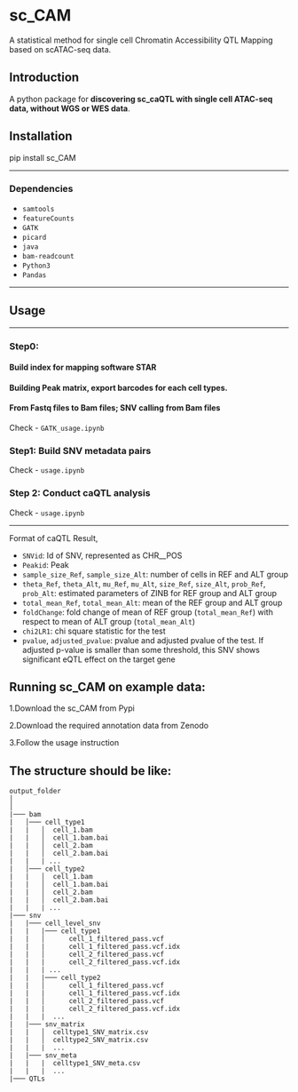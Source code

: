 # sc_CAM

A statistical method for single cell Chromatin Accessibility QTL Mapping based on scATAC-seq data.


Introduction
------------

A python package for **discovering sc_caQTL with single cell ATAC-seq data, without WGS or WES data**. 


Installation
------------

pip install sc_CAM

------------

### Dependencies

-   `samtools`
-   `featureCounts`
-   `GATK`
-   `picard`
-   `java`
-   `bam-readcount`
-   `Python3`
-   `Pandas`
  
------------

## Usage
------------
### Step0: 


#### Build index for mapping software STAR

#### Building Peak matrix, export barcodes for each cell types.

#### From Fastq files to Bam files; SNV calling from Bam files

Check  -   `GATK_usage.ipynb`


### Step1: Build SNV metadata pairs


Check  -   `usage.ipynb`

### Step 2: Conduct caQTL analysis 


Check  -   `usage.ipynb`

------------
Format of caQTL Result,

-   `SNVid`: Id of SNV, represented as CHR\_\_POS
-   `Peakid`: Peak 
-   `sample_size_Ref`, `sample_size_Alt`: number of cells in REF and ALT
    group
-   `theta_Ref`, `theta_Alt`, `mu_Ref`, `mu_Alt`, `size_Ref`,
    `size_Alt`, `prob_Ref`, `prob_Alt`: estimated parameters of ZINB for
    REF group and ALT group
-   `total_mean_Ref`, `total_mean_Alt`: mean of the REF group and ALT
    group
-   `foldChange`: fold change of mean of REF group (`total_mean_Ref`)
    with respect to mean of ALT group (`total_mean_Alt`)
-   `chi2LR1`: chi square statistic for the test
-   `pvalue`, `adjusted_pvalue`: pvalue and adjusted pvalue of the test.
    If adjusted p-value is smaller than some threshold, this SNV shows
    significant eQTL effect on the target gene


## Running sc_CAM on example data:

1.Download the sc_CAM from Pypi

2.Download the required annotation data from Zenodo

3.Follow the usage instruction


The structure should be like:
------------
    output_folder
    │   
    │
    |─── bam
    |   │─── cell_type1
    |   |   │  cell_1.bam
    |   |   │  cell_1.bam.bai
    |   |   │  cell_2.bam
    |   |   │  cell_2.bam.bai
    |   |   | ...
    |   │─── cell_type2
    |   |   │  cell_1.bam
    |   |   │  cell_1.bam.bai
    |   |   │  cell_2.bam
    |   |   │  cell_2.bam.bai
    |   |   | ...
    |─── snv
    |   |─── cell_level_snv
    |   |   |─── cell_type1
    |   |   │      cell_1_filtered_pass.vcf
    |   |   |      cell_1_filtered_pass.vcf.idx
    |   |   │      cell_2_filtered_pass.vcf
    |   |   |      cell_2_filtered_pass.vcf.idx
    |   |   | ...
    |   |   |─── cell_type2
    |   |   │      cell_1_filtered_pass.vcf
    |   |   |      cell_1_filtered_pass.vcf.idx
    |   |   │      cell_2_filtered_pass.vcf
    |   |   |      cell_2_filtered_pass.vcf.idx
    |   |   |  ...
    |   |─── snv_matrix
    |   |   │  celltype1_SNV_matrix.csv
    |   |   │  celltype2_SNV_matrix.csv
    |   |   |  ...
    |   |─── snv_meta
    |   |   |  celltype1_SNV_meta.csv
    |   |   |  ...
    |─── QTLs
